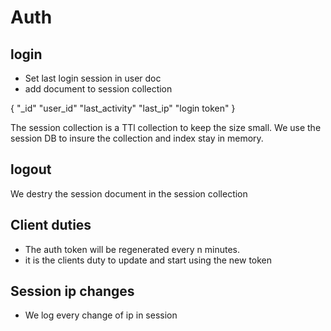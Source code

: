 


# Auth

## login

- Set last login session in user doc
- add document to session collection

{
 "_id" 
 "user_id"
 "last_activity"
 "last_ip"
 "login token"
}

The session collection is a TTl collection to keep the size small. We use the session DB to
insure the collection and index stay in memory.

## logout
We destry the session document in the session collection



## Client duties

- The auth token will be regenerated every n minutes.
- it is the clients duty to update and start using the new token

## Session ip changes
- We log every change of ip in session

